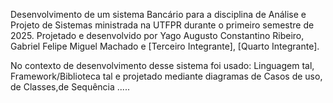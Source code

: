
Desenvolvimento de um sistema Bancário para a disciplina de Análise e Projeto de Sistemas ministrada na UTFPR durante o primeiro semestre de 2025.
Projetado e desenvolvido por Yago Augusto Constantino Ribeiro, Gabriel Felipe Miguel Machado e [Terceiro Integrante], [Quarto Integrante].

No contexto de desenvolvimento desse sistema foi usado:
Linguagem  tal, Framework/Biblioteca tal e projetado mediante diagramas de Casos de uso, de Classes,de Sequência .....


